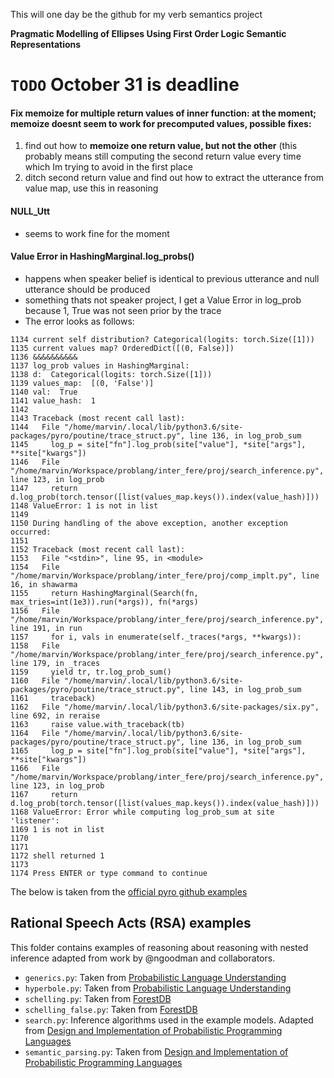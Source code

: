 This will one day be the github for my verb semantics project 

**Pragmatic Modelling of Ellipses Using First Order Logic Semantic Representations**

# ```TODO``` October 31 is deadline

#### Fix memoize for multiple return values of inner function: at the moment; memoize doesnt seem to work for precomputed values, possible fixes: 
1. find out how to **memoize one return value, but not the other** (this probably means still computing the second return value every time which Im trying to avoid in the first place
2. ditch second return value and find out how to extract the utterance from value map, use this in reasoning

#### NULL\_Utt
- seems to work fine for the moment

#### Value Error in HashingMarginal.log\_probs\(\)
- happens when speaker belief is identical to previous utterance and null utterance should be produced
- something thats not speaker project, I get a Value Error in log\_prob because 1, True was not seen prior by the trace
- The error looks as follows:
```python3
1134 current self distribution? Categorical(logits: torch.Size([1]))
1135 current values map? OrderedDict([(0, False)])
1136 &&&&&&&&&&
1137 log_prob values in HashingMarginal:
1138 d:  Categorical(logits: torch.Size([1]))
1139 values_map:  [(0, 'False')]
1140 val:  True
1141 value_hash:  1
1142 
1143 Traceback (most recent call last):
1144   File "/home/marvin/.local/lib/python3.6/site-packages/pyro/poutine/trace_struct.py", line 136, in log_prob_sum
1145     log_p = site["fn"].log_prob(site["value"], *site["args"], **site["kwargs"])
1146   File "/home/marvin/Workspace/problang/inter_fere/proj/search_inference.py", line 123, in log_prob
1147     return d.log_prob(torch.tensor([list(values_map.keys()).index(value_hash)]))
1148 ValueError: 1 is not in list
1149 
1150 During handling of the above exception, another exception occurred:
1151 
1152 Traceback (most recent call last):
1153   File "<stdin>", line 95, in <module>
1154   File "/home/marvin/Workspace/problang/inter_fere/proj/comp_implt.py", line 16, in shawarma
1155     return HashingMarginal(Search(fn, max_tries=int(1e3)).run(*args)), fn(*args)
1156   File "/home/marvin/Workspace/problang/inter_fere/proj/search_inference.py", line 191, in run
1157     for i, vals in enumerate(self._traces(*args, **kwargs)):
1158   File "/home/marvin/Workspace/problang/inter_fere/proj/search_inference.py", line 179, in _traces
1159     yield tr, tr.log_prob_sum()
1160   File "/home/marvin/.local/lib/python3.6/site-packages/pyro/poutine/trace_struct.py", line 143, in log_prob_sum
1161     traceback)
1162   File "/home/marvin/.local/lib/python3.6/site-packages/six.py", line 692, in reraise
1163     raise value.with_traceback(tb)
1164   File "/home/marvin/.local/lib/python3.6/site-packages/pyro/poutine/trace_struct.py", line 136, in log_prob_sum
1165     log_p = site["fn"].log_prob(site["value"], *site["args"], **site["kwargs"])
1166   File "/home/marvin/Workspace/problang/inter_fere/proj/search_inference.py", line 123, in log_prob
1167     return d.log_prob(torch.tensor([list(values_map.keys()).index(value_hash)]))
1168 ValueError: Error while computing log_prob_sum at site 'listener':
1169 1 is not in list
1170 
1171 
1172 shell returned 1
1173 
1174 Press ENTER or type command to continue
```


The below is taken from the [official pyro github examples](https://github.com/pyro-ppl/pyro/tree/dev/examples/rsa)

## Rational Speech Acts (RSA) examples

This folder contains examples of reasoning about reasoning with nested inference
adapted from work by @ngoodman and collaborators.

- `generics.py`: Taken from [Probabilistic Language Understanding](https://gscontras.github.io/probLang/chapters/07-generics.html)
- `hyperbole.py`: Taken from [Probabilistic Language Understanding](https://gscontras.github.io/probLang/chapters/03-nonliteral.html)
- `schelling.py`: Taken from [ForestDB](http://forestdb.org/models/schelling.html)
- `schelling_false.py`: Taken from [ForestDB](http://forestdb.org/models/schelling-falsebelief.html)
- `search.py`: Inference algorithms used in the example models. Adapted from [Design and Implementation of Probabilistic Programming Languages](http://dippl.org/chapters/03-enumeration.html)
- `semantic_parsing.py`: Taken from [Design and Implementation of Probabilistic Programming Languages](http://dippl.org/examples/zSemanticPragmaticMashup.html)
